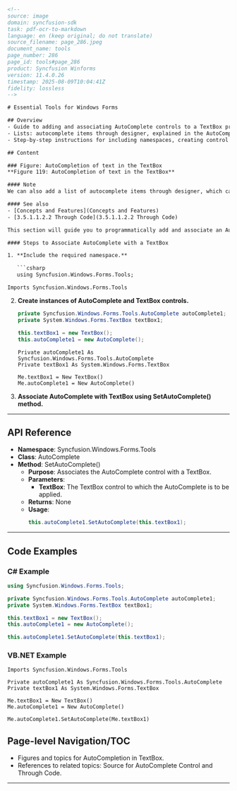 ```html
<!-- 
source: image
domain: syncfusion-sdk
task: pdf-ocr-to-markdown
language: en (keep original; do not translate)
source_filename: page_286.jpeg
document_name: tools
page_number: 286
page_id: tools#page_286
product: Syncfusion Winforms
version: 11.4.0.26
timestamp: 2025-08-09T10:04:41Z
fidelity: lossless
-->

# Essential Tools for Windows Forms

## Overview
- Guide to adding and associating AutoComplete controls to a TextBox programmatically.
- Lists: autocomplete items through designer, explained in the AutoComplete control topic.
- Step-by-step instructions for including namespaces, creating control instances, and associating AutoComplete.

## Content

### Figure: AutoCompletion of text in the TextBox
**Figure 119: AutoCompletion of text in the TextBox**

#### Note
We can also add a list of autocomplete items through designer, which can be used as a source for AutoComplete control. SeeSee **Source for AutoComplete Control** topic for details.

#### See also
- [Concepts and Features](Concepts and Features)
- [3.5.1.1.2.2 Through Code](3.5.1.1.2.2 Through Code)

This section will guide you to programmatically add and associate an AutoComplete control to a textbox.

#### Steps to Associate AutoComplete with a TextBox

1. **Include the required namespace.**

   ```csharp
   using Syncfusion.Windows.Forms.Tools;
   ```
   
   ```vb.net
   Imports Syncfusion.Windows.Forms.Tools
   ```

2. **Create instances of AutoComplete and TextBox controls.**

   ```csharp
   private Syncfusion.Windows.Forms.Tools.AutoComplete autoComplete1;
   private System.Windows.Forms.TextBox textBox1;

   this.textBox1 = new TextBox();
   this.autoComplete1 = new AutoComplete();
   ```

   ```vb.net
   Private autoComplete1 As Syncfusion.Windows.Forms.Tools.AutoComplete
   Private textBox1 As System.Windows.Forms.TextBox

   Me.textBox1 = New TextBox()
   Me.autoComplete1 = New AutoComplete()
   ```

3. **Associate AutoComplete with TextBox using SetAutoComplete() method.**

---

## API Reference
- **Namespace**: Syncfusion.Windows.Forms.Tools
- **Class**: AutoComplete
- **Method**: SetAutoComplete()
  - **Purpose**: Associates the AutoComplete control with a TextBox.
  - **Parameters**: 
    - **TextBox**: The TextBox control to which the AutoComplete is to be applied.
  - **Returns**: None
  - **Usage**: 
    ```csharp
    this.autoComplete1.SetAutoComplete(this.textBox1);
    ```

---

## Code Examples

### C# Example
```csharp
using Syncfusion.Windows.Forms.Tools;

private Syncfusion.Windows.Forms.Tools.AutoComplete autoComplete1;
private System.Windows.Forms.TextBox textBox1;

this.textBox1 = new TextBox();
this.autoComplete1 = new AutoComplete();

this.autoComplete1.SetAutoComplete(this.textBox1);
```

### VB.NET Example
```vb.net
Imports Syncfusion.Windows.Forms.Tools

Private autoComplete1 As Syncfusion.Windows.Forms.Tools.AutoComplete
Private textBox1 As System.Windows.Forms.TextBox

Me.textBox1 = New TextBox()
Me.autoComplete1 = New AutoComplete()

Me.autoComplete1.SetAutoComplete(Me.textBox1)
```

## Page-level Navigation/TOC
- Figures and topics for AutoCompletion in TextBox.
- References to related topics: Source for AutoComplete Control and Through Code.

---

<!-- tags: [Syncfusion, WinForms, AutoComplete, TextBox, Namespace, Control, Design-Time] keywords: [AutoComplete control, TextBox association, Programmatic control, Design-Time features, AutoComplete topics, Namespace inclusion, WinForms] -->
```
